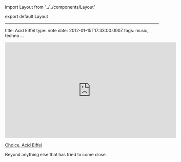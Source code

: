 import Layout from '../../components/Layout'

export default Layout

---

title: Acid Eiffel
type: note
date: 2012-01-15T17:33:00.000Z
tags: music, techno
...

<iframe width="560" height="315" src="https://www.youtube.com/embed/rYBUDRSeeeE" frameBorder="0" allowFullScreen></iframe>

[Choice, Acid Eiffel](http://www.discogs.com/Choice-Soofle-Acid-Eiffel-How-Do-You-Plead/release/17517)

Beyond anything else that has tried to come close.
